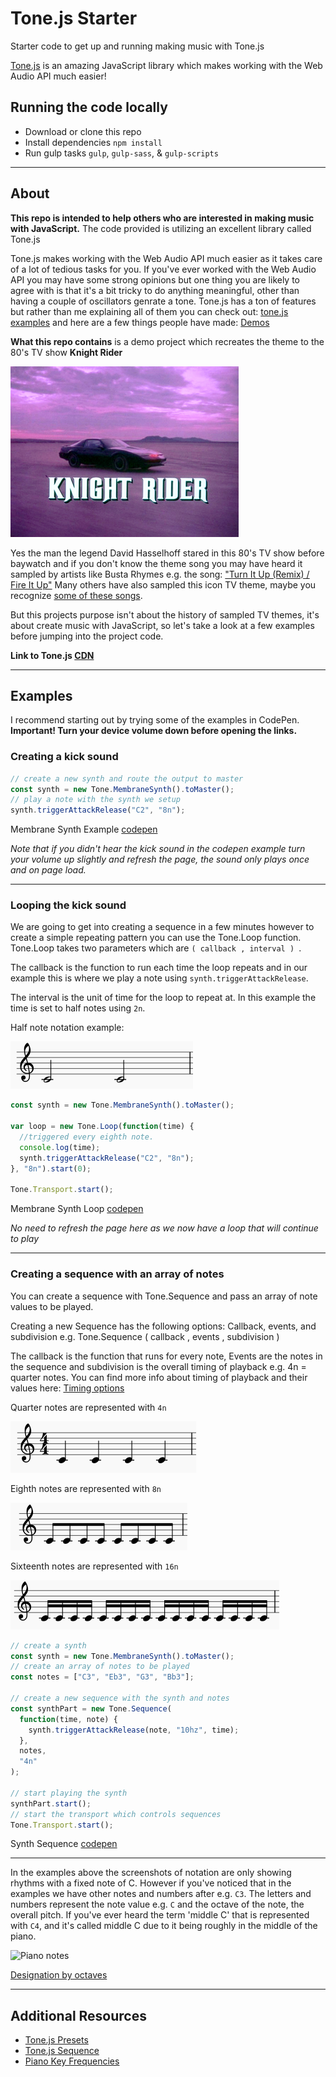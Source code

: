 # Tone.js Starter

Starter code to get up and running making music with Tone.js

[Tone.js](https://github.com/Tonejs/Tone.js/) is an amazing JavaScript library which makes working with the Web Audio API much easier! 

## Running the code locally

- Download or clone this repo
- Install dependencies `npm install`
- Run gulp tasks `gulp`, `gulp-sass`, & `gulp-scripts`

---

## About

**This repo is intended to help others who are interested in making music with JavaScript.**
The code provided is utilizing an excellent library called Tone.js

Tone.js makes working with the Web Audio API much easier as it takes care of a lot of tedious tasks for you. If you've ever worked with the Web Audio API you may have some strong opinions but one thing you are likely to agree with is that it's a bit tricky to do anything meaningful, other than having a couple of oscillators genrate a tone. Tone.js has a ton of features but rather than me explaining all of them you can check out:  [tone.js examples](https://tonejs.github.io/examples/) and here are a few things people have made:  [Demos](https://tonejs.github.io/demos)

**What this repo contains** is a demo project which recreates the theme to the 80's TV show **Knight Rider** 

![knight rider car](./img/Knightlogo.png)

Yes the man the legend David Hasselhoff stared in this 80's TV show before baywatch and if you don't know the theme song you may have heard it sampled by artists like Busta Rhymes e.g. the song: ["Turn It Up (Remix) / Fire It Up"](https://youtu.be/YmHziduwBgI?t=1m5s)
Many others have also sampled this icon TV theme, maybe you recognize [some of these songs](https://www.whosampled.com/Stu-Phillips/Theme-From-Knight-Rider/sampled/).

But this projects purpose isn't about the history of sampled TV themes, it's about create music with JavaScript, so let's take a look at a few examples before jumping into the project code.

**Link to Tone.js [CDN](https://cdnjs.cloudflare.com/ajax/libs/tone/13.0.1/Tone.min.js)**

---

## Examples

I recommend starting out by trying some of the examples in CodePen. 
**Important! Turn your device volume down before opening the links.**

### Creating a kick sound
``` javascript
// create a new synth and route the output to master
const synth = new Tone.MembraneSynth().toMaster();
// play a note with the synth we setup
synth.triggerAttackRelease("C2", "8n");
```

Membrane Synth Example [codepen](https://codepen.io/Onomicon/pen/MqOGEO?editors=1010)

*Note that if you didn't hear the kick sound in the codepen example turn your volume up slightly and refresh the page, the sound only plays once and on page load.*

---

### Looping the kick sound

We are going to get into creating a sequence in a few minutes however to create a simple repeating pattern you can use the Tone.Loop function.
Tone.Loop takes two parameters which are `( callback , interval ) `.

The callback is the function to run each time the loop repeats and in our example this is where we play a note using `synth.triggerAttackRelease`.

The interval is the unit of time for the loop to repeat at. In this example the time is set to half notes using `2n`.

Half note notation example: 

![Notation Half Notes](./img/notation-halfnote.png)


``` javascript
const synth = new Tone.MembraneSynth().toMaster();

var loop = new Tone.Loop(function(time) {
  //triggered every eighth note.
  console.log(time);
  synth.triggerAttackRelease("C2", "8n");
}, "8n").start(0);

Tone.Transport.start();
```

Membrane Synth Loop [codepen](https://codepen.io/Onomicon/pen/rZYvdK)

*No need to refresh the page here as we now have a loop that will continue to play*

---

### Creating a sequence with an array of notes

You can create a sequence with Tone.Sequence and pass an array of note values to be played.

Creating a new Sequence has the following options: Callback, events, and subdivision e.g.
Tone.Sequence ( callback , events , subdivision )

The callback is the function that runs for every note, Events are the notes in the sequence and subdivision is the overall timing of playback e.g. 4n = quarter notes. You can find more info about timing of playback and their values here: [Timing options](https://github.com/Tonejs/Tone.js/wiki/Time)

Quarter notes are represented with `4n`

![Notation Quarter Notes](https://raw.githubusercontent.com/resonantdoghouse/tone.js-starter/master/img/notation-quarternotes.png)

Eighth notes are represented with `8n`

![Notation Eighth Notes](https://raw.githubusercontent.com/resonantdoghouse/tone.js-starter/master/img/notation-eighthnotes.png)

Sixteenth notes are represented with `16n`

![Notation Sixteenth Notes](https://raw.githubusercontent.com/resonantdoghouse/tone.js-starter/master/img/notation-sixteenthnotes.png)

``` javascript
// create a synth
const synth = new Tone.MembraneSynth().toMaster();
// create an array of notes to be played
const notes = ["C3", "Eb3", "G3", "Bb3"];

// create a new sequence with the synth and notes
const synthPart = new Tone.Sequence(
  function(time, note) {
    synth.triggerAttackRelease(note, "10hz", time);
  },
  notes,
  "4n"
);

// start playing the synth
synthPart.start();
// start the transport which controls sequences
Tone.Transport.start();
```

Synth Sequence [codepen](https://codepen.io/Onomicon/pen/dqZKbP?editors=0010)

---

In the examples above the screenshots of notation are only showing rhythms with a fixed note of C. However if you've noticed that in the examples we have other notes and numbers after e.g. `C3`. The letters and numbers represent the note value e.g. `C` and the octave of the note, the overall pitch. If you've ever heard the term 'middle C' that is represented with `C4`, and it's called middle C due to it being roughly in the middle of the piano.

![Piano notes](https://upload.wikimedia.org/wikipedia/commons/thumb/2/2e/Piano_Frequencies.svg/520px-Piano_Frequencies.svg.png)

[Designation by octaves](https://en.wikipedia.org/wiki/C_(musical_note)#Designation_by_octave)

---


## Additional Resources
- [Tone.js Presets](http://tonejs.github.io/Presets/) 
- [Tone.js Sequence](https://tonejs.github.io/docs/r12/Sequence)
- [Piano Key Frequencies](https://en.wikipedia.org/wiki/Piano_key_frequencies)